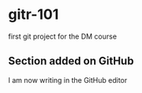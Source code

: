 # gitr-101
first git project for the DM course

## Section added on GitHub
I am now writing in the GitHub editor

